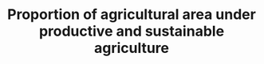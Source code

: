 ---
actual_indicator_available: null
actual_indicator_available_description: null
comments_and_limitations: null
data_non_statistical: true
date_metadata_updated: null
date_of_national_source_publication: null
disaggregation_categories: null
disaggregation_geography: null
goal_meta_link: http://unstats.un.org/sdgs/files/metadata-compilation/Metadata-Goal-2.pdf
goal_meta_link_page: 10
graph: null
graph_status_notes: unk
graph_title: Proportion of agricultural area under productive and sustainable agriculture
graph_type: null
graph_type_description: null
has_metadata: true
indicator: 2.4.1
indicator_definition: 'The denominator, agricultural area, is a well-known and established
  indicator that are collected by statistical bodies in countries and compiled internationally
  via a questionnaire by FAO. These data are available in FAO''s database FAOSTAT.
  The numerator captures the three dimensions of sustainable production: environmental,
  economic and social. The measurement instrument '' farm surveys '' will give countries
  the flexibility to identify issues related to sustainability that are most relevant
  to priorities/challenges within these three dimensions. Land under productive and
  sustainable agriculture will be those farms that satisfy indicators selected across
  all three dimension'
indicator_name: Proportion of agricultural area under productive and sustainable agriculture
indicator_variable: null
international_and_national_references: null
layout: indicator
method_of_computation: 'The indicator is defined by the following formula: Percent
  of land under productive and sustainable agriculture Area under productive and sustainable
  agriculture divided by Agricultural area Where Agricultural area = arable land +
  permanent crops + permanent meadows and pastures'
periodicity: null
permalink: /2-4-1/
published: false
rationale_interpretation: "There has been considerable discussion over the past thirty\
  \ years on how to define \"sustainable agriculture.\" Sustainability was often understood\
  \ mainly in its environmental dimension. Yet, it is well established that sustainability\
  \ needs to be considered in terms of its social, environmental and economic dimensions.\
  \ The indicator has been operationalized in order to capture its multidimensional\
  \ nature.\n The main points on which the indicator is based are as follows:\n \t\
  Maintain the natural resource base in order to ensure sufficient productivity for\
  \ the foreseeable future\n \tEnsure the generation of a level of income which is\
  \ sufficient to keep the livelihood of the entire family steadily above the poverty\
  \ line, and in accordance with the development objectives of the country.\n \tProvide\
  \ access to safety nets, ensure flexibility in front of market and natural shocks\
  \ and ensure clear ownership and tenure rights, with no discrimination on gender\
  \ basis.\n Challenges to sustainable agriculture vary within and across countries,\
  \ and by region and are affected by socio-economic and bio-physical conditions.\
  \ By defining sustainability across its three dimensions, countries can select those\
  \ metrics within their measurement instrument that best capture the priorities most\
  \ relevant to them.\n A set of possible metrics for each sustainability dimension\
  \ will be established in order to ensure relevance across the whole range of possible\
  \ socio-economic and bio-physical conditions. Farm surveys will be designed on the\
  \ basis of a limited set of these measurements, established at national level in\
  \ order to cover the most relevant aspects of these three dimensions of sustainability.\
  \ Each surveyed farm will be assessed against targets for each of these measurements,\
  \ decided at national level. Farms or areas that satisfy the targets in the three\
  \ dimensions would be considered as sustainable; otherwise no. Progress would be\
  \ measured against a benchmark, which would show trends over time."
reporting_status: notstarted
scheduled_update_by_SDG_team: null
scheduled_update_by_national_source: null
sdg_goal: 2
source_agency_staff_email: null
source_agency_staff_name: null
source_agency_survey_dataset: null
source_notes: null
source_title: null
source_url: null
target: By 2030, ensure sustainable food production systems and implement resilient
  agricultural practices that increase productivity and production, that help maintain
  ecosystems, that strengthen capacity for adaptation to climate change, extreme weather,
  drought, flooding and other disasters and that progressively improve land and soil
  quality.
target_id: '2.4'
time_period: null
title: Proportion of agricultural area under productive and sustainable agriculture
un_custodial_agency: FAO
un_designated_tier: '3'
unit_of_measure: null
variable_description: null
variable_notes: null
---